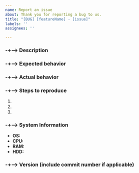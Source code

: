 ```yaml
---
name: Report an issue
about: Thank you for reporting a bug to us.
title: "[BUG] [featureName] - [issue]"
labels: ''
assignees: ''

---
```


### -+--> Description

<!-- Describe how this bug happened, and general information about it. Note that we only speak Arabic and English, so if you're on any other language than we know, then translate. -->
<!-- Note that you need to be as more descriptive as you can so we can understand this bug. -->


### -+--> Expected behavior

<!-- How do you expect SpecProbe to behave on the suspected component. -->


### -+--> Actual behavior

<!-- What did the suspected component do instead? -->


### -+--> Steps to reproduce

<!-- Provide clear step-by-step instructions on how do you reporduce this bug. -->
1. 
1. 
1. 

### -+--> System Information

<!-- This is here in case it's a hardware probing problem, but the probing should work normally. -->
- **OS:** 
- **CPU:** 
- **RAM:** 
- **HDD:** 

### -+--> Version (include commit number if applicable)

<!-- This should be in this format: <Version> (<Commit>) (<Branch>). Commit number and branch required for development builds. -->

